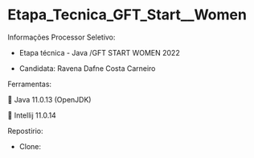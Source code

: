 # Etapa_Tecnica_GFT_Start__Women

 Informações
 Processor Seletivo: 
 - Etapa técnica - Java  /GFT START WOMEN 2022 

 - Candidata: Ravena Dafne Costa Carneiro

Ferramentas:

📌 Java 11.0.13 (OpenJDK)

📌 Intellij 11.0.14

Repostirio:
 - Clone:

